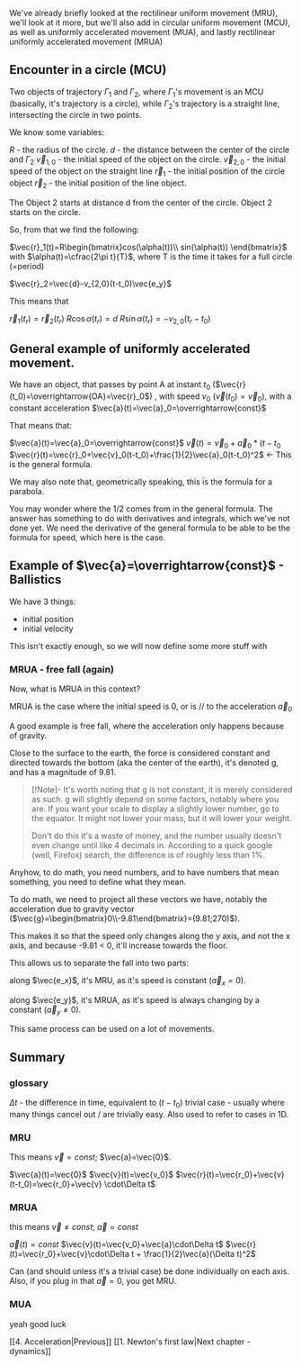 We've already briefly looked at the rectilinear uniform movement (MRU), we'll look at it more, but we'll also add in circular uniform movement (MCU), as well as uniformly accelerated movement (MUA), and lastly rectilinear uniformly accelerated movement  (MRUA)


## Encounter in a circle (MCU)

Two objects of trajectory $\Gamma_1$ and $\Gamma_2$, where $\Gamma_1$'s movement is an MCU (basically, it's trajectory is a circle), while $\Gamma_2$'s trajectory is a straight line, intersecting the circle in two points.

We know some variables:

$R$ - the radius of the circle.
$d$ - the distance between the center of the circle and $\Gamma_2$
$\vec{v}_{1,0}$ - the initial speed of the object on the circle. 
$\vec{v}_{2,0}$ - the initial speed of the object on the straight line
$\vec{r}_1$ - the initial position of the circle object
$\vec{r}_2$ - the initial position of the line object. 

The Object 2 starts at distance d from the center of the circle. Object 2 starts on the circle.

So, from that we find the following:

$\vec{r}_1(t)=R\begin{bmatrix}cos(\alpha(t))\\ sin(\alpha(t)) \end{bmatrix}$
with $\alpha(t)=\cfrac{2\pi t}{T}$, where T is the time it takes for a full circle (=period)

$\vec{r}_2=\vec{d}-v_{2,0}(t-t_0)\vec{e_y}$

This means that 

$\vec{r}_1(t_r)=\vec{r}_2(t_r)$
$R\cos\alpha(t_r)=d$
$R\sin\alpha(t_r)=-v_{2,0}(t_r-t_0)$

## General example of uniformly accelerated movement.


We have an object, that passes by point A at instant $t_0$ ($\vec{r}(t_0)=\overrightarrow{OA}=\vec{r}_0$) , with speed $v_0$ ($\vec{v}(t_0)=\vec{v}_0$), with a constant acceleration $\vec{a}(t)=\vec{a}_0=\overrightarrow{const}$

That means that:

$\vec{a}(t)=\vec{a}_0=\overrightarrow{const}$
$\vec{v}(t)=\vec{v}_0+\vec{a}_0*(t-t_0$
$\vec{r}(t)=\vec{r}_0+\vec{v}_0(t-t_0)+\frac{1}{2}\vec{a}_0(t-t_0)^2$ <- This is the general formula.

We may also note that, geometrically speaking, this is the formula for a parabola.

You may wonder where the 1/2 comes from in the general formula. The answer has something to do with derivatives and integrals, which we've not done yet. We need the derivative of the general formula to be able to be the formula for speed, which here is the case.

## Example of $\vec{a}=\overrightarrow{const}$ - Ballistics

We have 3 things:
- initial position
- initial velocity

This isn't exactly enough, so we will now define some more stuff with

### MRUA - free fall (again)

Now, what is MRUA in this context?

MRUA is the case where the initial speed is 0, or is // to the acceleration $\vec{a}_0$

A good example is free fall, where the acceleration only happens because of gravity. 

Close to the surface to the earth, the force is considered constant and directed towards the bottom (aka the center of the earth), it's denoted g, and has a magnitude of 9.81. 

> [!Note]-
> It's worth noting that g is not constant, it is merely considered as such. g will slightly depend on some factors, notably where you are. If you want your scale to display a slightly lower number, go to the equator. It might not lower your mass, but it will lower your weight.
> 
> Don't do this it's a waste of money, and the number usually doesn't even change until like 4 decimals in. According to a quick google (well, Firefox) search, the difference is of roughly less than 1%.


Anyhow, to do math, you need numbers, and to have numbers that mean something, you need to define what they mean.

To do math, we need to project all these vectors we have, notably the acceleration due to gravity vector ($\vec{g}=\begin{bmatrix}0\\-9.81\end{bmatrix}=(9.81;270)$). 

This makes it so that the speed only changes along the y axis, and not the x axis, and because -9.81 < 0, it'll increase towards the floor.

This allows us to separate the fall into two parts:

along $\vec{e_x}$, it's MRU, as it's speed is constant ($\vec{a}_x=0$).

along $\vec{e_y}$, it's MRUA, as it's speed is always changing by a constant ($\vec{a}_y\ne0$).

This same process can be used on a lot of movements. 


## Summary

### glossary

$\Delta t$ - the difference in time, equivalent to $(t-t_0)$
trivial case - usually where many things cancel out / are trivially easy. Also used to refer to cases in 1D.


### MRU

This means $\vec{v}=const$; $\vec{a}=\vec{0}$.

$\vec{a}(t)=\vec{0}$
$\vec{v}(t)=\vec{v_0}$
$\vec{r}(t)=\vec{r_0}+\vec{v}(t-t_0)=\vec{r_0}+\vec{v} \cdot\Delta t$

### MRUA

this means $\vec{v}\ne const$; $\vec{a}=const$

$\vec{a}(t)=const$
$\vec{v}(t)=\vec{v_0}+\vec{a}\cdot\Delta t$
$\vec{r}(t)=\vec{r_0}+\vec{v}\cdot\Delta t + \frac{1}{2}\vec{a}(\Delta t)^2$

Can (and should unless it's a trivial case) be done individually on each axis. Also, if you plug in that $\vec{a}=0$, you get MRU. 

### MUA

yeah good luck

[[4. Acceleration|Previous]]
[[1. Newton's first law|Next chapter - dynamics]]
